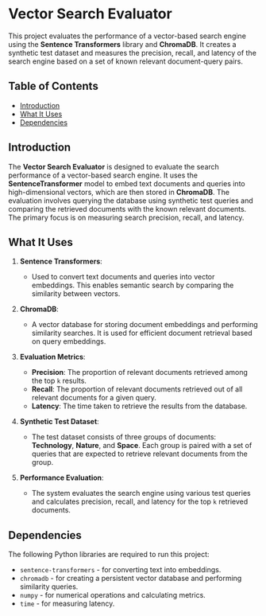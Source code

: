 # Vector Search Evaluator

This project evaluates the performance of a vector-based search engine using the **Sentence Transformers** library and **ChromaDB**. It creates a synthetic test dataset and measures the precision, recall, and latency of the search engine based on a set of known relevant document-query pairs.

## Table of Contents

- [Introduction](#introduction)
- [What It Uses](#what-it-uses)
- [Dependencies](#dependencies)

## Introduction

The **Vector Search Evaluator** is designed to evaluate the search performance of a vector-based search engine. It uses the **SentenceTransformer** model to embed text documents and queries into high-dimensional vectors, which are then stored in **ChromaDB**. The evaluation involves querying the database using synthetic test queries and comparing the retrieved documents with the known relevant documents. The primary focus is on measuring search precision, recall, and latency.

## What It Uses

1. **Sentence Transformers**:
   - Used to convert text documents and queries into vector embeddings. This enables semantic search by comparing the similarity between vectors.

2. **ChromaDB**:
   - A vector database for storing document embeddings and performing similarity searches. It is used for efficient document retrieval based on query embeddings.

3. **Evaluation Metrics**:
   - **Precision**: The proportion of relevant documents retrieved among the top `k` results.
   - **Recall**: The proportion of relevant documents retrieved out of all relevant documents for a given query.
   - **Latency**: The time taken to retrieve the results from the database.

4. **Synthetic Test Dataset**:
   - The test dataset consists of three groups of documents: **Technology**, **Nature**, and **Space**. Each group is paired with a set of queries that are expected to retrieve relevant documents from the group.

5. **Performance Evaluation**:
   - The system evaluates the search engine using various test queries and calculates precision, recall, and latency for the top `k` retrieved documents.

## Dependencies

The following Python libraries are required to run this project:

- `sentence-transformers` - for converting text into embeddings.
- `chromadb` - for creating a persistent vector database and performing similarity queries.
- `numpy` - for numerical operations and calculating metrics.
- `time` - for measuring latency.
